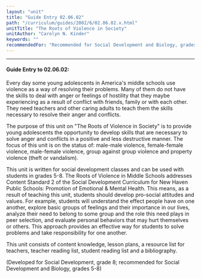 ```yaml
---
layout: "unit"
title: "Guide Entry 02.06.02"
path: "/curriculum/guides/2002/6/02.06.02.x.html"
unitTitle: "The Roots of Violence in Society"
unitAuthor: "Carolyn N. Kinder"
keywords: ""
recommendedFor: "Recommended for Social Development and Biology, grades 5-8."
---
```

<body>
<hr/>
<h4>
Guide Entry to 02.06.02:
</h4>
<p>
Every day some young adolescents in America's middle schools use violence as a way of resolving their problems. Many of them do not have the skills to deal with anger or feelings of hostility that they maybe experiencing as a result of conflict with friends, family or with each other. They need teachers and other caring adults to teach them the skills necessary to resolve their anger and conflicts.
</p>
<p>
The purpose of this unit on "The Roots of Violence in Society" is to provide young adolescents the opportunity to develop skills that are necessary to solve anger and conflicts in a positive and less destructive manner. The focus of this unit is on the status of: male-male violence, female-female violence, male-female violence, group against group violence and property violence (theft or vandalism).
</p>
<p>
This unit is written for social development classes and can be used with students in grades 5-8. The Roots of Violence in Middle Schools addresses Content Standard 2 of the Social Development Curriculum for New Haven Public Schools: Promotion of Emotional &amp; Mental Health. This means, as a result of teaching this unit, students should develop pro-social attitudes and values. For example, students will understand the effect people have on one another, explore basic groups of feelings and their importance in our lives, analyze their need to belong to some group and the role this need plays in peer selection, and evaluate personal behaviors that may hurt themselves or others. This approach provides an effective way for students to solve problems and take responsibility for one another.
</p>
<p>
This unit consists of content knowledge, lesson plans, a resource list for teachers, teacher reading list, student reading list and a bibliography.
</p>
<p>
(Developed for Social Development, grade 8; recommended for Social Development and Biology, grades 5-8)
</p>
</body>
